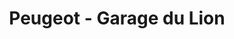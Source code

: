 ---
title: "Peugeot - Garage du Lion"
url: /thaon-les-vosges/peugeot-garage-du-lion/
shop: voiture
---
